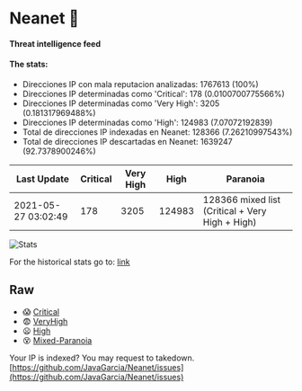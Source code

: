 # Neanet :hocho:
#### Threat intelligence feed
#### The stats:

- Direcciones IP con mala reputacion analizadas: 1767613 (100%)
- Direcciones IP determinadas como 'Critical':  178 (0.0100700775566%)
- Direcciones IP determinadas como 'Very High':  3205 (0.181317969488%)
- Direcciones IP determinadas como 'High':  124983 (7.07072192839)
- Total de direcciones IP indexadas en Neanet:  128366 (7.26210997543%)
- Total de direcciones IP descartadas en Neanet:  1639247 (92.7378900246%)

| Last Update | Critical | Very High | High | Paranoia |
| --- | --- | --- | --- | --- |
| 2021-05-27 03:02:49 | 178 | 3205 | 124983 | 128366 mixed list (Critical + Very High + High)|

![Stats](https://docs.google.com/spreadsheets/d/e/2PACX-1vSnaNMIXVabIpDJjufMlzH7poXnshF3mgd8Is1g9ytUEzVsP5my4Trn8f-xkoLLQ38xpL3HtmUexLo6/pubchart?oid=501124687&format=image)

For the historical stats go to: [link](/stats.csv)
## Raw
- :scream: [Critical](https://raw.githubusercontent.com/JavaGarcia/Neanet/master/blacklists/neanet_critical.txt)
- :fearful: [VeryHigh](https://raw.githubusercontent.com/JavaGarcia/Neanet/master/blacklists/neanet_veryHigh.txtt)
- :frowning: [High](https://raw.githubusercontent.com/JavaGarcia/Neanet/master/blacklists/neanet_high.txt)
- :dizzy_face: [Mixed-Paranoia](https://raw.githubusercontent.com/JavaGarcia/Neanet/master/blacklists/neanet_all.txt)


Your IP is indexed? You may request to takedown. [https://github.com/JavaGarcia/Neanet/issues](https://github.com/JavaGarcia/Neanet/issues)










































































































































































































































































































































































































































































































































































































































































































































































































































































































































































































































































































































































































































































































































































































































































































































































































































































































































































































































































































































































































































































































































































































































































































































































































































































































































































































































































































































































































































































































































































































































































































































































































































































































































































































































































































































































































































































































































































































































































































































































































































































































































































































































































































































































































































































































































































































































































































































































































































































































































































































































































































































































































































































































































































































































































































































































































































































































































































































































































































































































































































































































































































































































































































































































































































































































































































































































































































































































































































